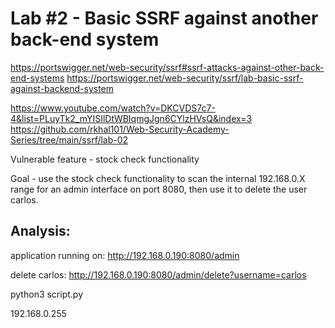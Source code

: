 # Lab #2 - Basic SSRF against another back-end system

https://portswigger.net/web-security/ssrf#ssrf-attacks-against-other-back-end-systems
https://portswigger.net/web-security/ssrf/lab-basic-ssrf-against-backend-system

https://www.youtube.com/watch?v=DKCVDS7c7-4&list=PLuyTk2_mYISIlDtWBIqmgJgn6CYlzHVsQ&index=3
https://github.com/rkhal101/Web-Security-Academy-Series/tree/main/ssrf/lab-02

Vulnerable feature - stock check functionality

Goal -  use the stock check functionality to scan the internal 192.168.0.X range for an admin interface on port 8080, then use it to delete the user carlos. 

## Analysis:

application running on: http://192.168.0.190:8080/admin

delete carlos: http://192.168.0.190:8080/admin/delete?username=carlos

python3 script.py <url>

192.168.0.255